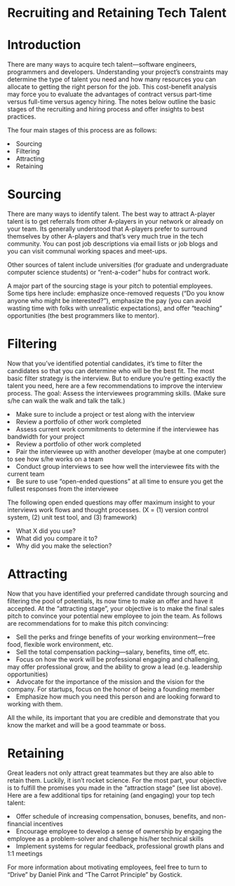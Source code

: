 <html>

<body>

<h1>Recruiting and Retaining Tech Talent</h1>

<h1>Introduction</h1>

<p>There are many ways to acquire tech talent—software engineers, programmers and developers.  Understanding your project’s constraints may determine the type of talent you need and how many resources you can allocate to getting the right person for the job.  This cost-benefit analysis may force you to evaluate the advantages of contract versus part-time versus full-time versus agency hiring.  The notes below outline the basic stages of the recruiting and hiring process and offer insights to best practices.</p>

<p>The four main stages of this process are as follows:</p>
<li>Sourcing</li>
<li>Filtering</li>
<li>Attracting</li>
<li>Retaining</li>

<H1>Sourcing</h1>
<p>There are many ways to identify talent.  The best way to attract A-player talent is to get referrals from other A-players in your network or already on your team.  Its generally understood that A-players prefer to surround themselves by other A-players and that’s very much true in the tech community.  You can post job descriptions via email lists or job blogs and you can visit communal working spaces and meet-ups. </P>

<p>Other sources of talent include universities (for graduate and undergraduate computer science students) or “rent-a-coder” hubs for contract work.</p>

<p>A major part of the sourcing stage is your pitch to potential employees.  Some tips here include:  emphasize once-removed requests (“Do you know anyone who might be interested?”), emphasize the pay (you can avoid wasting time with folks with unrealistic expectations), and offer “teaching” opportunities (the best programmers like to mentor).</p>

<H1>Filtering</h1>
<p>Now that you’ve identified potential candidates, it’s time to filter the candidates so that you can determine who will be the best fit.  The most basic filter strategy is the interview.  But to endure you’re getting exactly the talent you need, here are a few recommendations to improve the interview process.  The goal:  Assess the interviewees programming skills. (Make sure s/he can walk the walk and talk the talk.)</P>
<li>Make sure to include a project or test along with the interview </li>
<li>Review a portfolio of other work completed</li>
<li>Assess current work commitments to determine if the interviewee has bandwidth for your project</li>
<li>Review a portfolio of other work completed</li>
<li>Pair the interviewee up with another developer (maybe at one computer) to see how s/he works on a team</li>
<li>Conduct group interviews to see how well the interviewee fits with the current team</li>
<li>Be sure to use “open-ended questions” at all time to ensure you get the fullest responses from the interviewee</li>
	
<p>The following open ended questions may offer maximum insight to your interviews work flows and thought processes.  (X = (1) version control system, (2) unit test tool, and (3) framework)</p>
<li>What X did you use?</li>
<li>What did you compare it to?</li>
<li>Why did you make the selection?</li>

<h1>Attracting</h1>
<p>Now that you have identified your preferred candidate through sourcing and filtering the pool of potentials, its now time to make an offer and have it accepted.  At the “attracting stage”, your objective is to make the final sales pitch to convince your potential new employee to join the team.  As follows are recommendations for to make this pitch convincing:</p>
<li>Sell the perks and fringe benefits of your working environment—free food, flexible work environment, etc.</li>
<li>Sell the total compensation packing—salary, benefits, time off, etc.</li>
<li>Focus on how the work will be professional engaging and challenging, may offer professional grow, and the ability to grow a lead (e.g. leadership opportunities)</li>
<li>Advocate for the importance of the mission and the vision for the company. For startups, focus on the honor of being a founding member</li>
<li>Emphasize how much you need this person and are looking forward to working with them.</li>

<p>All the while, its important that you are credible and demonstrate that you know the market and will be a good teammate or boss.</p>

<h1>Retaining</h1>
<p>Great leaders not only attract great teammates but they are also able to retain them.  Luckily, it isn’t rocket science.  For the most part, your objective is to fulfill the promises you made in the “attraction stage” (see list above). Here are a few additional tips for retaining (and engaging) your top tech talent:</p>
<li>Offer schedule of increasing compensation, bonuses, benefits, and non-financial incentives</li>
<li>Encourage employee to develop a sense of ownership by engaging the employee as a problem-solver and challenge his/her technical skills</li>
<li>Implement systems for regular feedback, professional growth plans and 1:1 meetings</li>
<p>For more information about motivating employees, feel free to turn to “Drive” by Daniel Pink and “The Carrot Principle” by Gostick.</p>
</body>
</html>

